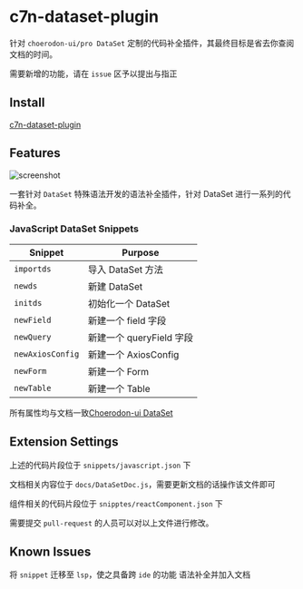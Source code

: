 # c7n-dataset-plugin

针对 `choerodon-ui/pro DataSet` 定制的代码补全插件，其最终目标是省去你查阅文档的时间。

需要新增的功能，请在 `issue` 区予以提出与指正

## Install

[c7n-dataset-plugin](https://marketplace.visualstudio.com/items?itemName=handMS.c7n-dataset-plugin)

## Features

![screenshot](https://raw.githubusercontent.com/Xeonice/vscode-dataset-extension/master/images/screenshot.gif)

一套针对 `DataSet` 特殊语法开发的语法补全插件，针对 DataSet 进行一系列的代码补全。

### JavaScript DataSet Snippets

| Snippet                      | Purpose                                                             |
| ---------------------------- | --------------------------------------------------------------------|
| `importds`                   | 导入 DataSet 方法                                                    |
| `newds`                      | 新建 DataSet                                                        |
| `initds`                     | 初始化一个 DataSet                                                   |
| `newField`                   | 新建一个 field 字段                                                   |
| `newQuery`                   | 新建一个 queryField 字段                                              |
| `newAxiosConfig`             | 新建一个 AxiosConfig                                                 |
| `newForm`                    | 新建一个 Form                                                        |
| `newTable`                   | 新建一个 Table                                                       |

所有属性均与文档一致[Choerodon-ui DataSet](https://choerodon.github.io/choerodon-ui/components-pro/data-set-cn/#DataToJSON)

## Extension Settings

上述的代码片段位于 `snippets/javascript.json` 下

文档相关内容位于 `docs/DataSetDoc.js`，需要更新文档的话操作该文件即可

组件相关的代码片段位于 `snipptes/reactComponent.json` 下

需要提交 `pull-request` 的人员可以对以上文件进行修改。

## Known Issues

将 `snippet` 迁移至 `lsp`，使之具备跨 `ide` 的功能
语法补全并加入文档
